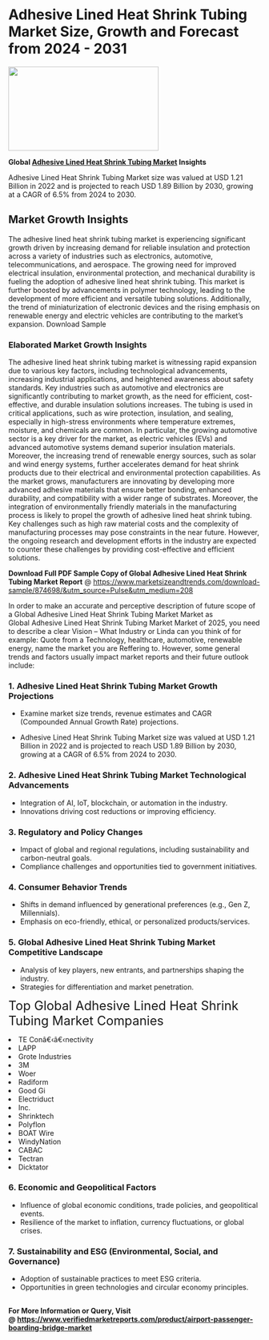 <H1>Adhesive Lined Heat Shrink Tubing Market Size, Growth and Forecast from 2024 - 2031</H1><img class="aligncenter size-medium wp-image-584254" src="https://thirdeyenews.in/wp-content/uploads/2024/09/Global-Market-Research-300x168.jpeg" alt="" width="300" height="168" /><p><strong>Global&nbsp;<a href="https://www.marketsizeandtrends.com/download-sample/874698/&amp;utm_source=Pulse&amp;utm_medium=208">Adhesive Lined Heat Shrink Tubing Market</a> Insights</strong></p><p>Adhesive Lined Heat Shrink Tubing Market size was valued at USD 1.21 Billion in 2022 and is projected to reach USD 1.89 Billion by 2030, growing at a CAGR of 6.5% from 2024 to 2030.</p><p><h2>Market Growth Insights</h2> The adhesive lined heat shrink tubing market is experiencing significant growth driven by increasing demand for reliable insulation and protection across a variety of industries such as electronics, automotive, telecommunications, and aerospace. The growing need for improved electrical insulation, environmental protection, and mechanical durability is fueling the adoption of adhesive lined heat shrink tubing. This market is further boosted by advancements in polymer technology, leading to the development of more efficient and versatile tubing solutions. Additionally, the trend of miniaturization of electronic devices and the rising emphasis on renewable energy and electric vehicles are contributing to the market’s expansion. Download Sample <h3>Elaborated Market Growth Insights</h3> The adhesive lined heat shrink tubing market is witnessing rapid expansion due to various key factors, including technological advancements, increasing industrial applications, and heightened awareness about safety standards. Key industries such as automotive and electronics are significantly contributing to market growth, as the need for efficient, cost-effective, and durable insulation solutions increases. The tubing is used in critical applications, such as wire protection, insulation, and sealing, especially in high-stress environments where temperature extremes, moisture, and chemicals are common. In particular, the growing automotive sector is a key driver for the market, as electric vehicles (EVs) and advanced automotive systems demand superior insulation materials. Moreover, the increasing trend of renewable energy sources, such as solar and wind energy systems, further accelerates demand for heat shrink products due to their electrical and environmental protection capabilities. As the market grows, manufacturers are innovating by developing more advanced adhesive materials that ensure better bonding, enhanced durability, and compatibility with a wider range of substrates. Moreover, the integration of environmentally friendly materials in the manufacturing process is likely to propel the growth of adhesive lined heat shrink tubing. Key challenges such as high raw material costs and the complexity of manufacturing processes may pose constraints in the near future. However, the ongoing research and development efforts in the industry are expected to counter these challenges by providing cost-effective and efficient solutions. </p><p><span class=""><strong>Download Full PDF Sample Copy of Global Adhesive Lined Heat Shrink Tubing Market Report</strong> @ <a href="https://www.marketsizeandtrends.com/download-sample/874698/&amp;utm_source=Pulse&amp;utm_medium=208" target="_blank">https://www.marketsizeandtrends.com/download-sample/874698/&amp;utm_source=Pulse&amp;utm_medium=208</a></span></p><p>In order to make an accurate and perceptive description of future scope of a Global&nbsp;Adhesive Lined Heat Shrink Tubing Market Market as Global&nbsp;Adhesive Lined Heat Shrink Tubing Market Market of 2025, you need to describe a clear Vision &ndash; What Industry or Linda can you think of for example: Quote from a Technology, healthcare, automotive, renewable energy, name the market you are Reffering to. However, some general trends and factors usually impact market reports and their future outlook include:</p><h3>1.&nbsp;<strong>Adhesive Lined Heat Shrink Tubing Market Growth Projections</strong></h3><ul><li>Examine market size trends, revenue estimates and CAGR (Compounded Annual Growth Rate) projections.</li><li><p>Adhesive Lined Heat Shrink Tubing Market size was valued at USD 1.21 Billion in 2022 and is projected to reach USD 1.89 Billion by 2030, growing at a CAGR of 6.5% from 2024 to 2030.</p></li></ul><h3>2.&nbsp;<strong>Adhesive Lined Heat Shrink Tubing Market Technological Advancements</strong></h3><ul><li>Integration of AI, IoT, blockchain, or automation in the industry.</li><li>Innovations driving cost reductions or improving efficiency.</li></ul><h3>3.&nbsp;<strong>Regulatory and Policy Changes</strong></h3><ul><li>Impact of global and regional regulations, including sustainability and carbon-neutral goals.</li><li>Compliance challenges and opportunities tied to government initiatives.</li></ul><h3>4.&nbsp;<strong>Consumer Behavior Trends</strong></h3><ul><li>Shifts in demand influenced by generational preferences (e.g., Gen Z, Millennials).</li><li>Emphasis on eco-friendly, ethical, or personalized products/services.</li></ul><h3>5.&nbsp;<strong>Global Adhesive Lined Heat Shrink Tubing Market Competitive Landscape</strong></h3><ul><li>Analysis of key players, new entrants, and partnerships shaping the industry.</li><li>Strategies for differentiation and market penetration.</li></ul><p data-pm-slice="1 1 []"><span style="color: inherit; font-family: inherit; font-size: 25px;">Top Global Adhesive Lined Heat Shrink Tubing Market Companies</span></p><div class="" data-test-id=""><p><li>TE Conâ€‹â€‹nectivity</li><li> LAPP</li><li> Grote Industries</li><li> 3M</li><li> Woer</li><li> Radiform</li><li> Good Gi</li><li> Electriduct</li><li> Inc.</li><li> Shrinktech</li><li> Polyflon</li><li> BOAT Wire</li><li> WindyNation</li><li> CABAC</li><li> Tectran</li><li> Dicktator</li></p></div><h3>6.&nbsp;<strong>Economic and Geopolitical Factors</strong></h3><ul><li>Influence of global economic conditions, trade policies, and geopolitical events.</li><li>Resilience of the market to inflation, currency fluctuations, or global crises.</li></ul><h3>7.&nbsp;<strong>Sustainability and ESG (Environmental, Social, and Governance)</strong></h3><ul><li>Adoption of sustainable practices to meet ESG criteria.</li><li>Opportunities in green technologies and circular economy principles.</li></ul><h2><strong style="font-size: 14px;">For More Information or Query, Visit @&nbsp;</strong><a style="background-color: #ffffff; font-size: 14px;" href="https://www.marketsizeandtrends.com/report/adhesive-lined-heat-shrink-tubing-market/" target="_blank">https://www.verifiedmarketreports.com/product/airport-passenger-boarding-bridge-market</a></h2>
